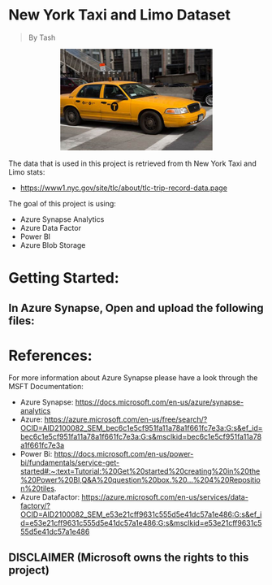 # New York Taxi and Limo Dataset
> By Tash 

<p align="center">
<img max-height=200 height=200 src="https://github.com/ciph3rwoman/NewYorkTaxi/blob/main/OIP.jpg"/>
</p>

The data that is used in this project is retrieved from th New York Taxi and Limo stats:
- https://www1.nyc.gov/site/tlc/about/tlc-trip-record-data.page

The goal of this project is using:

- Azure Synapse Analytics
- Azure Data Factor 
- Power BI
- Azure Blob Storage 
 
 # Getting Started:
 
 In Azure Synapse, Open and upload the following files:
 - 


 
# References:

For more information about Azure Synapse please have a look through the MSFT Documentation: 
- Azure Synapse: https://docs.microsoft.com/en-us/azure/synapse-analytics
- Azure: https://azure.microsoft.com/en-us/free/search/?OCID=AID2100082_SEM_bec6c1e5cf951fa11a78a1f661fc7e3a:G:s&ef_id=bec6c1e5cf951fa11a78a1f661fc7e3a:G:s&msclkid=bec6c1e5cf951fa11a78a1f661fc7e3a
- Power Bi: https://docs.microsoft.com/en-us/power-bi/fundamentals/service-get-started#:~:text=Tutorial:%20Get%20started%20creating%20in%20the%20Power%20BI,Q&A%20question%20box.%20...%204%20Reposition%20tiles.
- Azure Datafactor: https://azure.microsoft.com/en-us/services/data-factory/?OCID=AID2100082_SEM_e53e21cff9631c555d5e41dc57a1e486:G:s&ef_id=e53e21cff9631c555d5e41dc57a1e486:G:s&msclkid=e53e21cff9631c555d5e41dc57a1e486

## DISCLAIMER (Microsoft owns the rights to this project)

